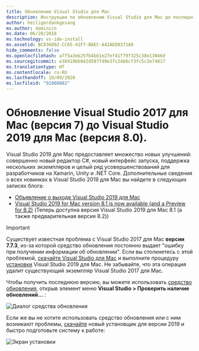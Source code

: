 ```yaml
---
title: Обновление Visual Studio для Mac
description: Инструкции по обновлению Visual Studio для Mac до последней версии.
author: heiligerdankgesang
ms.author: dominicn
ms.date: 06/20/2018
ms.technology: vs-ide-install
ms.assetid: BC836802-CC65-41F7-BAEC-A42AED0371A9
hide_comments: false
ms.openlocfilehash: a7f5a3eb25fb4bb1e27ef41f79f325c38e13046d
ms.sourcegitcommit: e38419bb842d587fd9e37c24b6cf3fc5c2e74817
ms.translationtype: HT
ms.contentlocale: ru-RU
ms.lasthandoff: 10/09/2020
ms.locfileid: "91860882"
---
```

# <a name="update-visual-studio-2017-for-mac-version-7-to-visual-studio-2019-for-mac-version-80"></a>Обновление Visual Studio 2017 для Mac (версия 7) до Visual Studio 2019 для Mac (версия 8.0).

Visual Studio 2019 для Mac предоставляет множество новых улучшений: совершенно новый редактор C#, новый интерфейс запуска, поддержка нескольких экземпляров и целый ряд усовершенствований для разработчиков на Xamarin, Unity и .NET Core. Дополнительные сведения о всех новинках в Visual Studio 2019 для Mac вы найдете в следующих записях блога:

- [Объявление о выходе Visual Studio 2019 для Mac](https://devblogs.microsoft.com/visualstudio/visual-studio-2019-for-mac-is-now-available/)
- [Visual Studio 2019 for Mac version 8.1 is now available (and a Preview for 8.2)](https://devblogs.microsoft.com/visualstudio/visual-studio-2019-for-mac-version-8-1-is-now-available-and-a-preview-for-8-2/) (Теперь доступна версия Visual Studio 2019 для Mac 8.1 (а также предварительная версия 8.2))

> [!IMPORTANT]
> Существует известная проблема с Visual Studio 2017 для Mac **версии 7.7.3**, из-за которой средство обновления постоянно выдает "ошибку при получении информации об обновлении". Если вы столкнетесь с этой проблемой, [скачайте Visual Studio для Mac](https://visualstudio.microsoft.com/vs/mac/) и выполните процедуру [установки](./installation.md?view=vsmac-2019) Visual Studio 2019 для Mac. Не забывайте, что эта операция удалит существующий экземпляр Visual Studio 2017 для Mac.

Чтобы получить последнюю версию, вы можете использовать [средство обновления](./update.md?view=vsmac-2017), открыв элемент меню **Visual Studio > Проверить наличие обновлений...** :

![Диалог средства обновления](media/update-vsmac-updater.png)

Если же вы не хотите использовать средство обновления или с ним возникают проблемы, [скачайте](https://visualstudio.microsoft.com/vs/mac/) новый установщик для версии 2019 и быстро подготовьте систему к работе:

![Экран установки](media/update-vsmac-installer.png)